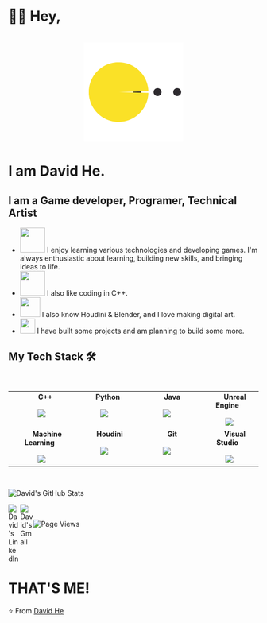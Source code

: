 # 👋🏻 Hey,
 <div align="center">
 	<br>
 	<img src="https://raw.githubusercontent.com/Aniket965/Aniket965/master/pacman.svg?sanitize=true" width="200" height="200">
 </div>

 # I am David He. 
 ## I am a Game developer, Programer, Technical Artist

 - <img src="https://media.giphy.com/media/KAq5w47R9rmTuvWOWa/giphy.gif" width=50 height=50> I enjoy learning various technologies and developing games. I'm always enthusiastic about learning, building new skills, and bringing ideas to life.
 - <img src="https://cdn.worldvectorlogo.com/logos/c.svg" width=50 height=50> I also like coding in C++.
 - <img src="https://cdn.worldvectorlogo.com/logos/sidefx-houdini.svg" width=40 height=40> I also know Houdini & Blender, and I love making digital art.
 - <img src="https://media0.giphy.com/media/pylpD8AoQCf3CQ1oO2/giphy.gif" width=30 height=30> I have built some projects and am planning to build some more.

 ## My Tech Stack 🛠️

 <table>
   <tbody>
     <tr valign="top">
       <td width="25%" align="center">
 	      <span><strong>C++</strong></span><br><br>
         <img height="80px" src="https://upload.wikimedia.org/wikipedia/commons/thumb/1/18/ISO_C%2B%2B_Logo.svg/1200px-ISO_C%2B%2B_Logo.svg.png">
       </td>
       <td width="25%" align="center">
 	      <span><strong>Python</strong></span><br><br>
         <img height="80px" src="https://upload.wikimedia.org/wikipedia/commons/thumb/c/c3/Python-logo-notext.svg/1200px-Python-logo-notext.svg.png">
       </td>
       <td width="25%" align="center">
         <span><strong>Java</strong></span><br><br>
         <img height="80px" src="https://cdn.worldvectorlogo.com/logos/java-14.svg">
       </td>
       <td width="25%" align="center">
         <span><strong>Unreal Engine</strong></span><br><br>
         <img height="80px" src="https://cdn.worldvectorlogo.com/logos/unreal-tournament-3.svg">
       </td>
     </tr>
     <tr valign="top">
       <td width="25%" align="center">
         <span><strong>Machine Learning</strong></span><br><br>
         <img height="64px" src="https://cdn.worldvectorlogo.com/logos/google-ai-1.svg">
       </td>
       <td width="25%" align="center">
         <span><strong>Houdini</strong></span><br><br>
         <img height="64px" src="https://cdn.worldvectorlogo.com/logos/sidefx-houdini.svg">
       </td>
       <td width="25%" align="center">
         <span><strong>Git</strong></span><br><br>
         <img height="64px" src="https://cdn.svgporn.com/logos/git-icon.svg">
       </td>
       <td width="25%" align="center">
         <span><strong>Visual Studio</strong></span><br><br>
         <img height="64px" src="https://cdn.svglogos.dev/logos/visual-studio.svg">
       </td>
     </tr>
   </tbody>
 </table>

 <br>

 ![David's GitHub Stats](https://github-readme-stats.vercel.app/api/?username=Davecodingking&show_icons=true&title_color=fff&icon_color=79ff97&text_color=9f9f9f&bg_color=151515)
 <br>

  <a href="https://www.linkedin.com/in/jincheng-he-751474332/">
    <img align="left" alt="David's LinkedIn" width="24px" src="https://github.com/TheDudeThatCode/TheDudeThatCode/blob/master/Assets/Linkedin.svg" />
  </a>
  <a href="mailto:hedavidjc@gmail.com">
    <img align="left" alt="David's Gmail" width="26px" src="https://github.com/TheDudeThatCode/TheDudeThatCode/blob/master/Assets/Gmail.svg" />
  </a>
   
 <br>

 ![Page Views](https://komarev.com/ghpvc/?username=Davecodingking&style=flat&color=blueviolet)

 <br><br><br>

 # THAT'S ME!

 ⭐️ From [David He](https://github.com/Davecodingking)
